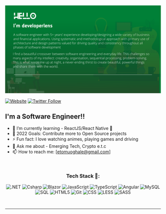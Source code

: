 <p align="center"> 
<img src="https://github.com/developerlens/developerlens/blob/main/assets/images/headers.png" /> 
</p>

[![Website](https://img.shields.io/website?label=developerlens.tech&style=for-the-badge&url=https%3A%2F%2Fdeveloperlens.tech)](https://developerlens.tech)
[![Twitter Follow](https://img.shields.io/twitter/follow/developerlens?color=1DA1F2&logo=twitter&style=for-the-badge)](https://twitter.com/intent/follow?original_referer=https%3A%2F%2Fgithub.com%2Fdeveloperlens&screen_name=developerlens)

## I'm a Software Engineer!!

- 🌱 I’m currently learning - ReactJS/React Native 🤣
- 🥅 2022 Goals: Contribute more to Open Source projects
- ⚡ Fun fact: I love watching animes, playing games and driving
- 💬 Ask me about - Emerging Tech, Crypto e.t.c
- 📫 How to reach me: [etomuoghale@gmail.com]

<br/>

<h3 align="center">Tech Stack 🍗:</h3>
<p align="center">
  <img alt=".NET" src="https://img.shields.io/badge/-.NET-512BD4?style=flat-square&logo=.net&logoColor=white" />
  <img alt="Csharp" src="https://img.shields.io/badge/-csharp-239120?style=flat-square&logo=c sharp&logoColor=white" />
  <img alt="Blazor" src="https://img.shields.io/badge/-Blazor-512BD4?style=flat-square&logo=blazor&logoColor=white" />
  <img alt="JavaScript" src="https://img.shields.io/badge/-JavaScript-F7DF1E?style=flat-square&logo=javascript&logoColor=white" />
  <img alt="TypeScript" src="https://img.shields.io/badge/-Typescript-3178C6?style=flat-square&logo=typescript&logoColor=white" />
  <img alt="Angular" src="https://img.shields.io/badge/-Angular-DD0031?style=flat-square&logo=angular&logoColor=white" />
  <img alt="MySQL" src="https://img.shields.io/badge/-MySQL-4479A1?style=flat-square&logo=mysql&logoColor=white" />
    <img alt="SQL" src="https://img.shields.io/badge/-MSSQL-CC2927?style=flat-square&logo=Microsoft SQL Server&logoColor=white" />
  <img alt="HTML5" src="https://img.shields.io/badge/-HTML5-E34F26?style=flat-square&logo=html5&logoColor=white" />
  <img alt="Git" src="https://img.shields.io/badge/-Git-F05032?style=flat-square&logo=git&logoColor=white" />
  <img alt="CSS" src="https://img.shields.io/badge/-CSS-1572B6?style=flat-square&logo=css3&logoColor=white" />
  <img alt="LESS" src="https://img.shields.io/badge/-LESS-1D365D?style=flat-square&logo=less&logoColor=white" />
  <img alt="SASS" src="https://img.shields.io/badge/-SASS-CC6699?style=flat-square&logo=sass&logoColor=white" />
</p>

<br/>

---
<br/>

<!--
**developerlens/developerlens** is a ✨ _special_ ✨ repository because its `README.md` (this file) appears on your GitHub profile.

Here are some ideas to get you started:

- 🔭 I’m currently working on ...
- 🌱 I’m currently learning ...
- 👯 I’m looking to collaborate on ...
- 🤔 I’m looking for help with ...
- 💬 Ask me about ...
- 📫 How to reach me: ...
- 😄 Pronouns: ...
- ⚡ Fun fact: ...
-->